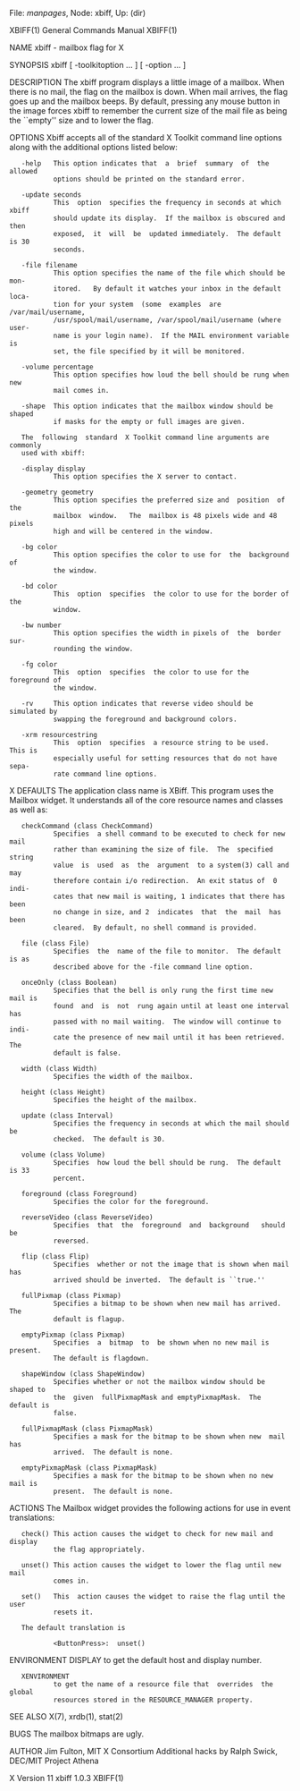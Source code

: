 File: *manpages*,  Node: xbiff,  Up: (dir)

XBIFF(1)                    General Commands Manual                   XBIFF(1)



NAME
       xbiff - mailbox flag for X

SYNOPSIS
       xbiff [ -toolkitoption ... ] [ -option ... ]

DESCRIPTION
       The  xbiff program displays a little image of a mailbox.  When there is
       no mail, the flag on the mailbox is down.  When mail arrives, the  flag
       goes  up  and the mailbox beeps.  By default, pressing any mouse button
       in the image forces xbiff to remember the current size of the mail file
       as being the ``empty'' size and to lower the flag.

OPTIONS
       Xbiff  accepts all of the standard X Toolkit command line options along
       with the additional options listed below:

       -help   This option indicates that  a  brief  summary  of  the  allowed
               options should be printed on the standard error.

       -update seconds
               This  option  specifies the frequency in seconds at which xbiff
               should update its display.  If the mailbox is obscured and then
               exposed,  it  will  be  updated immediately.  The default is 30
               seconds.

       -file filename
               This option specifies the name of the file which should be mon‐
               itored.   By default it watches your inbox in the default loca‐
               tion for your system  (some  examples  are  /var/mail/username,
               /usr/spool/mail/username, /var/spool/mail/username (where user‐
               name is your login name).  If the MAIL environment variable  is
               set, the file specified by it will be monitored.

       -volume percentage
               This option specifies how loud the bell should be rung when new
               mail comes in.

       -shape  This option indicates that the mailbox window should be  shaped
               if masks for the empty or full images are given.

       The  following  standard  X Toolkit command line arguments are commonly
       used with xbiff:

       -display display
               This option specifies the X server to contact.

       -geometry geometry
               This option specifies the preferred size and  position  of  the
               mailbox  window.   The  mailbox is 48 pixels wide and 48 pixels
               high and will be centered in the window.

       -bg color
               This option specifies the color to use for  the  background  of
               the window.

       -bd color
               This  option  specifies  the color to use for the border of the
               window.

       -bw number
               This option specifies the width in pixels of  the  border  sur‐
               rounding the window.

       -fg color
               This  option  specifies  the color to use for the foreground of
               the window.

       -rv     This option indicates that reverse video should be simulated by
               swapping the foreground and background colors.

       -xrm resourcestring
               This  option  specifies  a resource string to be used.  This is
               especially useful for setting resources that do not have  sepa‐
               rate command line options.

X DEFAULTS
       The  application  class  name  is XBiff.  This program uses the Mailbox
       widget.  It understands all of the core resource names and  classes  as
       well as:

       checkCommand (class CheckCommand)
               Specifies  a shell command to be executed to check for new mail
               rather than examining the size of file.  The  specified  string
               value  is  used  as  the  argument  to a system(3) call and may
               therefore contain i/o redirection.  An exit status of  0  indi‐
               cates that new mail is waiting, 1 indicates that there has been
               no change in size, and 2  indicates  that  the  mail  has  been
               cleared.  By default, no shell command is provided.

       file (class File)
               Specifies  the  name of the file to monitor.  The default is as
               described above for the -file command line option.

       onceOnly (class Boolean)
               Specifies that the bell is only rung the first time new mail is
               found  and  is  not  rung again until at least one interval has
               passed with no mail waiting.  The window will continue to indi‐
               cate the presence of new mail until it has been retrieved.  The
               default is false.

       width (class Width)
               Specifies the width of the mailbox.

       height (class Height)
               Specifies the height of the mailbox.

       update (class Interval)
               Specifies the frequency in seconds at which the mail should  be
               checked.  The default is 30.

       volume (class Volume)
               Specifies  how loud the bell should be rung.  The default is 33
               percent.

       foreground (class Foreground)
               Specifies the color for the foreground.

       reverseVideo (class ReverseVideo)
               Specifies  that  the  foreground  and  background   should   be
               reversed.

       flip (class Flip)
               Specifies  whether or not the image that is shown when mail has
               arrived should be inverted.  The default is ``true.''

       fullPixmap (class Pixmap)
               Specifies a bitmap to be shown when new mail has arrived.   The
               default is flagup.

       emptyPixmap (class Pixmap)
               Specifies  a  bitmap  to  be shown when no new mail is present.
               The default is flagdown.

       shapeWindow (class ShapeWindow)
               Specifies whether or not the mailbox window should be shaped to
               the  given  fullPixmapMask and emptyPixmapMask.  The default is
               false.

       fullPixmapMask (class PixmapMask)
               Specifies a mask for the bitmap to be shown when new  mail  has
               arrived.  The default is none.

       emptyPixmapMask (class PixmapMask)
               Specifies a mask for the bitmap to be shown when no new mail is
               present.  The default is none.

ACTIONS
       The Mailbox widget provides the following  actions  for  use  in  event
       translations:

       check() This action causes the widget to check for new mail and display
               the flag appropriately.

       unset() This action causes the widget to lower the flag until new  mail
               comes in.

       set()   This  action causes the widget to raise the flag until the user
               resets it.

       The default translation is

               <ButtonPress>:  unset()


ENVIRONMENT
       DISPLAY to get the default host and display number.

       XENVIRONMENT
               to get the name of a resource file that  overrides  the  global
               resources stored in the RESOURCE_MANAGER property.

SEE ALSO
       X(7), xrdb(1), stat(2)

BUGS
       The mailbox bitmaps are ugly.

AUTHOR
       Jim Fulton, MIT X Consortium
       Additional hacks by Ralph Swick, DEC/MIT Project Athena



X Version 11                      xbiff 1.0.3                         XBIFF(1)

